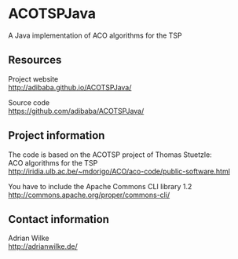 ACOTSPJava
==========

A Java implementation of ACO algorithms for the TSP



Resources
---------

Project website  
http://adibaba.github.io/ACOTSPJava/

Source code  
https://github.com/adibaba/ACOTSPJava/



Project information
-------------------

The code is based on the ACOTSP project of Thomas Stuetzle:  
ACO algorithms for the TSP  
http://iridia.ulb.ac.be/~mdorigo/ACO/aco-code/public-software.html

You have to include the Apache Commons CLI library 1.2  
http://commons.apache.org/proper/commons-cli/



Contact information
-------------------

Adrian Wilke  
http://adrianwilke.de/
